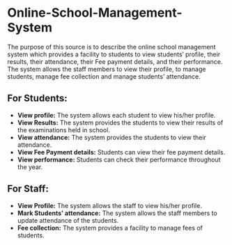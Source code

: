 # Online-School-Management-System
The purpose of this source is to describe the online school management system which provides a facility to students to view students’ profile, their results, their attendance, their Fee payment details, and their performance. The system allows the staff members to view their profile, to manage students, manage fee collection and manage students’ attendance.

## For Students:

* **View profile:**
  The system allows each student to view his/her profile.
* **View Results:**
  The system provides the students to view their results of the examinations held in school.
* **View attendance:**
  The system provides the students to view their attendance.
* **View Fee Payment details:**
  Students can view their fee payment details.
* **View performance:**
  Students can check their performance throughout the year.


## For Staff:
	
* **View Profile:**
  The system allows the staff to view his/her profile.
* **Mark Students' attendance:**
  The system allows the staff members to update attendance of the students.
* **Fee collection:**
  The system provides a facility to manage fees of students.
